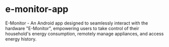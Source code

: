 # e-monitor-app
E-Monitor - An Android app designed to seamlessly interact with the hardware "E-Monitor", empowering users to take control of their household's energy consumption, remotely manage appliances, and access energy history.
